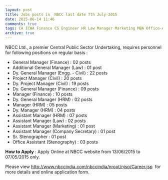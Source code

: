 ```yaml
---
layout: post
title: Jobs posts in  NBCC last date 7th July-2015
date: 2015-06-14 11:46
comments: true
tags: CA ICWA Finance CS Engineer HR Law Manager Marketing MBA Office-Assistant
archive: true
---
```

NBCC Ltd., a premier Central Public Sector Undertaking, requires personnel for following positions on regular basis :

- General Manager (Finance) : 02 posts
- Additional General Manager (Law) : 01 post
- Dy. General Manager (Engg. - Civil) : 22 posts 
- Project Manager (Civil) : 20 posts
- Dy. Project Manager (Civil) : 19 posts
- Dy. General Manager (Finance) : 09 posts
- Manager (Finance) : 10 posts
- Dy. General Manager (HRM) : 02 posts
- Manager (HRM) : 05 posts
- Dy. Manager (HRM) : 04 posts
- Assistant Manager (HRM) : 07 posts
- Assistant Manager (Law) : 02 posts
- Assistant Manager (Marketing) : 01 post
- Assistant Manager (Company Secretary) : 01 post
- Sr. Stenographer : 01 post
- Office Assistant (Stenography) : 03 posts

**How to Apply** : Apply Online at NBCC website from 13/06/2015 to 07/05/2015 only.
  

Please view <http://www.nbccindia.com/nbccindia/nroot/njsp/Career.jsp>  for more details and online application form.

